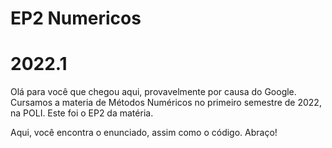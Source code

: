 # EP2 Numericos
# 2022.1

Olá para você que chegou aqui, provavelmente por causa do Google.
Cursamos a materia de Métodos Numéricos no primeiro semestre de 2022, na POLI.
Este foi o EP2 da matéria.

Aqui, você encontra o enunciado, assim como o código. Abraço!
